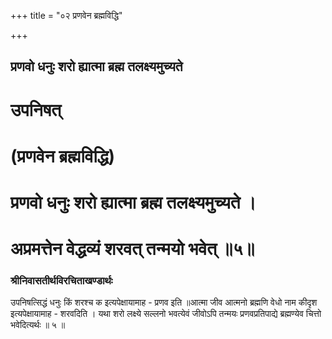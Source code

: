+++
title = "०२ प्रणवेन ब्रह्मविद्धि"

+++


## प्रणवो धनुः शरो ह्यात्मा ब्रह्म तलक्ष्यमुच्यते

# उपनिषत्

# (प्रणवेन ब्रह्मविद्धि)

# प्रणवो धनुः शरो ह्यात्मा ब्रह्म तलक्ष्यमुच्यते ।

# अप्रमत्तेन वेद्धव्यं शरवत् तन्मयो भवेत् ॥५॥

### **श्रीनिवासतीर्थविरचिताखण्डार्थः**

उपनिषत्सिद्धं धनुः किं शरश्च क इत्यपेक्षायामाह - प्रणव इति ॥आत्मा जीव आत्मनो ब्रह्मणि वेधो नाम कीदृश इत्यपेक्षायामाह - शरवदिति । यथा शरो लक्ष्ये सल्लनो भवत्येवं जीवोऽपि तन्मयः प्रणवप्रतिपाद्ये ब्रह्मण्येव चित्तो भवेदित्यर्थः ॥ ५ ॥

